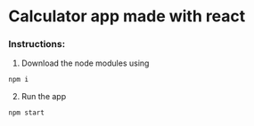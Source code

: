 # Calculator app made with react

### Instructions:

1. Download the node modules using

```bash 
npm i 
```

2. Run the app

```bash
npm start 
```